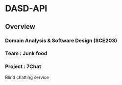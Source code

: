 # DASD-API

## Overview

### Domain Analysis & Software Design (SCE203)

### Team : Junk food

### Project : 7Chat

Blind chatting service
